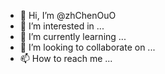 - 👋 Hi, I’m @zhChenOuO
- 👀 I’m interested in ...
- 🌱 I’m currently learning ...
- 💞️ I’m looking to collaborate on ...
- 📫 How to reach me ...

<!---
zhChenOuO/zhChenOuO is a ✨ special ✨ repository because its `README.md` (this file) appears on your GitHub profile.
You can click the Preview link to take a look at your changes.
--->
